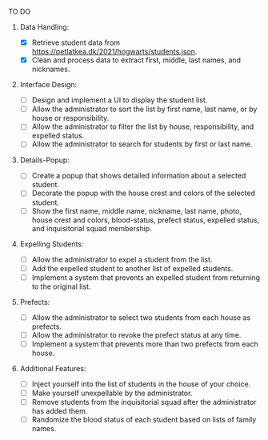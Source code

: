 TO DO

1. Data Handling:
   - [x] Retrieve student data from https://petlatkea.dk/2021/hogwarts/students.json.
   - [x] Clean and process data to extract first, middle, last names, and nicknames.

2. Interface Design:

   - [ ] Design and implement a UI to display the student list.
   - [ ] Allow the administrator to sort the list by first name, last name, or by house or responsibility.
   - [ ] Allow the administrator to filter the list by house, responsibility, and expelled status.
   - [ ] Allow the administrator to search for students by first or last name.

3. Details-Popup:

   - [ ] Create a popup that shows detailed information about a selected student.
   - [ ] Decorate the popup with the house crest and colors of the selected student.
   - [ ] Show the first name, middle name, nickname, last name, photo, house crest and colors, blood-status, prefect status, expelled status, and inquisitorial squad membership.

4. Expelling Students:

   - [ ] Allow the administrator to expel a student from the list.
   - [ ] Add the expelled student to another list of expelled students.
   - [ ] Implement a system that prevents an expelled student from returning to the original list.

5. Prefects:

   - [ ] Allow the administrator to select two students from each house as prefects.
   - [ ] Allow the administrator to revoke the prefect status at any time.
   - [ ] Implement a system that prevents more than two prefects from each house.

6. Additional Features:

   - [ ] Inject yourself into the list of students in the house of your choice.
   - [ ] Make yourself unexpellable by the administrator.
   - [ ] Remove students from the inquisitorial squad after the administrator has added them.
   - [ ] Randomize the blood status of each student based on lists of family names.
